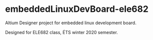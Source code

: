 # embeddedLinuxDevBoard-ele682
Altium Designer project for embedded linux development board.

Designed for ELE682 class, ÉTS winter 2020 semester.
